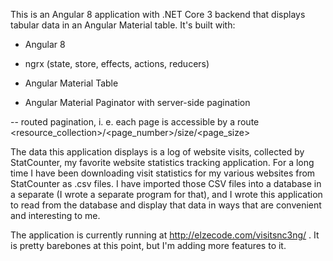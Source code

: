 This is an Angular 8 application with .NET Core 3 backend that displays tabular data in an Angular Material table. It's built with:

- Angular 8

- ngrx (state, store, effects, actions, reducers)

- Angular Material Table

- Angular Material Paginator with server-side pagination

-- routed pagination, i. e. each page is accessible by a route <resource_collection>/<page_number>/size/<page_size>


The data this application displays is a log of website visits, collected by StatCounter, my favorite website statistics tracking application. For a long time I have been downloading visit statistics for my various websites from StatCounter as .csv files. I have imported those CSV files into a database in a separate (I wrote a separate program for that), and I wrote this application to read from the database and display that data in ways that are convenient and interesting to me.

The application is currently running at http://elzecode.com/visitsnc3ng/ . It is pretty barebones at this point, but I'm adding more features to it.

